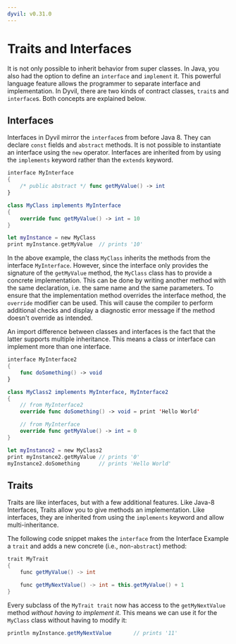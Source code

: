 ```yaml
---
dyvil: v0.31.0
---
```


# Traits and Interfaces

It is not only possible to inherit behavior from super classes. In Java, you also had the option to define an `interface` and `implement` it. This powerful language feature allows the programmer to separate interface and implementation. In Dyvil, there are two kinds of contract classes, `trait`s and `interface`s. Both concepts are explained below.

## Interfaces

Interfaces in Dyvil mirror the `interface`s from before Java 8. They can declare `const` fields and `abstract` methods. It is not possible to instantiate an interface using the `new` operator. Interfaces are inherited from by using the `implements` keyword rather than the `extends` keyword.

```swift
interface MyInterface
{
    /* public abstract */ func getMyValue() -> int
}

class MyClass implements MyInterface
{
    override func getMyValue() -> int = 10
}

let myInstance = new MyClass
print myInstance.getMyValue  // prints '10'
```

In the above example, the class `MyClass` inherits the methods from the interface `MyInterface`. However, since the interface only provides the signature of the `getMyValue` method, the `MyClass` class has to provide a concrete implementation. This can be done by writing another method with the same declaration, i.e. the same name and the same parameters. To ensure that the implementation method overrides the interface method, the `override` modifier can be used. This will cause the compiler to perform additional checks and display a diagnostic error message if the method doesn't override as intended.

An import difference between classes and interfaces is the fact that the latter supports multiple inheritance. This means a class or interface can implement more than one interface.

```swift
interface MyInterface2
{
    func doSomething() -> void
}

class MyClass2 implements MyInterface, MyInterface2
{
    // from MyInterface2
    override func doSomething() -> void = print 'Hello World'

    // from MyInterface
    override func getMyValue() -> int = 0
}

let myInstance2 = new MyClass2
print myInstance2.getMyValue // prints '0'
myInstance2.doSomething      // prints 'Hello World'
```

## Traits

Traits are like interfaces, but with a few additional features. Like Java-8 Interfaces, Traits allow you to give methods an implementation. Like interfaces, they are inherited from using the `implements` keyword and allow multi-inheritance.

The following code snippet makes the `interface` from the Interface Example a `trait` and adds a new concrete \(i.e., non-`abstract`\) method:

```java
trait MyTrait
{
    func getMyValue() -> int

    func getMyNextValue() -> int = this.getMyValue() + 1
}
```

Every subclass of the `MyTrait trait` now has access to the `getMyNextValue` method _without having to implement it_. This means we can use it for the `MyClass` class without having to modify it:

```java
println myInstance.getMyNextValue       // prints '11'
```



